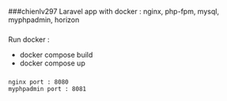 ###chienlv297
Laravel app with docker : nginx, php-fpm, mysql, myphpadmin, horizon 

###

Run docker :

-   docker compose build
-   docker compose up

###

    nginx port : 8080
    myphpadmin port : 8081
